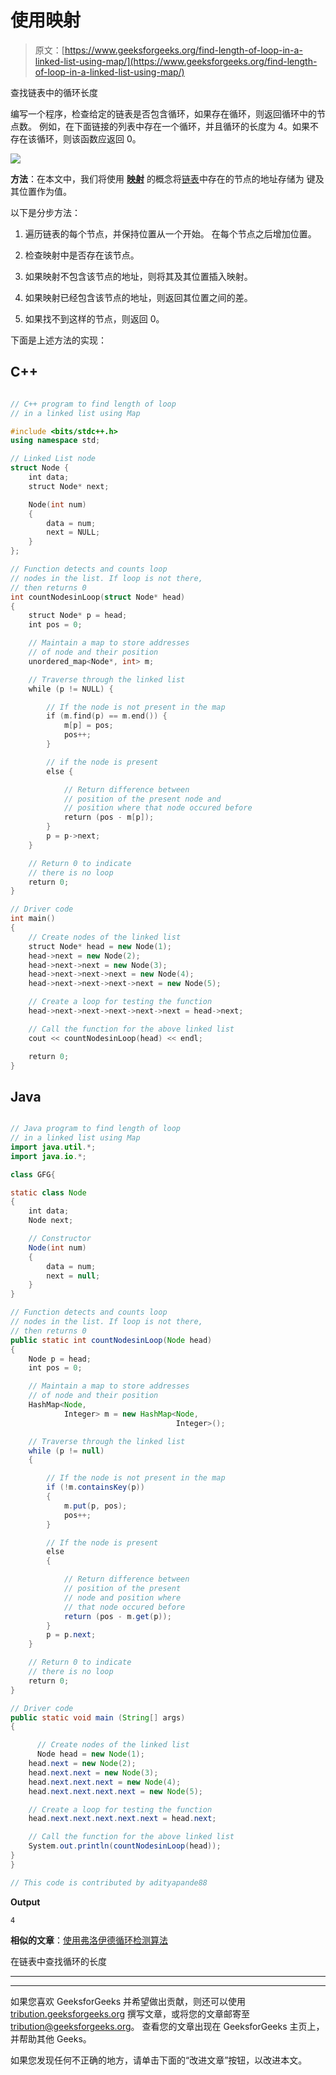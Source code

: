 # 使用映射

> 原文：[https://www.geeksforgeeks.org/find-length-of-loop-in-a-linked-list-using-map/](https://www.geeksforgeeks.org/find-length-of-loop-in-a-linked-list-using-map/)

查找链表中的循环长度

编写一个程序，检查给定的链表是否包含循环，如果存在循环，则返回循环中的节点数。 例如，在下面链接的列表中存在一个循环，并且循环的长度为 4。如果不存在该循环，则该函数应返回 0。

![](img/71f8f1f7180d98a6b406bec3f4e70f97.png)

**方法**：在本文中，我们将使用 [**映射**](http://www.geeksforgeeks.org/map-associative-containers-the-c-standard-template-library-stl/) 的概念将[链表](http://www.geeksforgeeks.org/data-structures/linked-list/)中存在的节点的地址存储为 键及其位置作为值。

以下是分步方法：

1.  遍历链表的每个节点，并保持位置从一个开始。 在每个节点之后增加位置。

2.  检查映射中是否存在该节点。

3.  如果映射不包含该节点的地址，则将其及其位置插入映射。

4.  如果映射已经包含该节点的地址，则返回其位置之间的差。

5.  如果找不到这样的节点，则返回 0。

下面是上述方法的实现：

## C++

```cpp

// C++ program to find length of loop
// in a linked list using Map

#include <bits/stdc++.h>
using namespace std;

// Linked List node
struct Node {
    int data;
    struct Node* next;

    Node(int num)
    {
        data = num;
        next = NULL;
    }
};

// Function detects and counts loop
// nodes in the list. If loop is not there,
// then returns 0
int countNodesinLoop(struct Node* head)
{
    struct Node* p = head;
    int pos = 0;

    // Maintain a map to store addresses
    // of node and their position
    unordered_map<Node*, int> m;

    // Traverse through the linked list
    while (p != NULL) {

        // If the node is not present in the map
        if (m.find(p) == m.end()) {
            m[p] = pos;
            pos++;
        }

        // if the node is present
        else {

            // Return difference between
            // position of the present node and
            // position where that node occured before
            return (pos - m[p]);
        }
        p = p->next;
    }

    // Return 0 to indicate
    // there is no loop
    return 0;
}

// Driver code
int main()
{
    // Create nodes of the linked list
    struct Node* head = new Node(1);
    head->next = new Node(2);
    head->next->next = new Node(3);
    head->next->next->next = new Node(4);
    head->next->next->next->next = new Node(5);

    // Create a loop for testing the function
    head->next->next->next->next->next = head->next;

    // Call the function for the above linked list
    cout << countNodesinLoop(head) << endl;

    return 0;
}

```

## Java

```java

// Java program to find length of loop
// in a linked list using Map
import java.util.*;
import java.io.*;

class GFG{

static class Node 
{ 
    int data; 
    Node next; 

    // Constructor 
    Node(int num)
    { 
        data = num; 
        next = null; 
    } 
} 

// Function detects and counts loop
// nodes in the list. If loop is not there,
// then returns 0
public static int countNodesinLoop(Node head)
{
    Node p = head;
    int pos = 0;

    // Maintain a map to store addresses
    // of node and their position
    HashMap<Node, 
            Integer> m = new HashMap<Node,
                                     Integer>();

    // Traverse through the linked list
    while (p != null) 
    {

        // If the node is not present in the map
        if (!m.containsKey(p)) 
        {
            m.put(p, pos);
            pos++;
        }

        // If the node is present
        else
        {

            // Return difference between
            // position of the present 
            // node and position where 
            // that node occured before
            return (pos - m.get(p));
        }
        p = p.next;
    }

    // Return 0 to indicate
    // there is no loop
    return 0;
}    

// Driver code
public static void main (String[] args) 
{

      // Create nodes of the linked list
      Node head = new Node(1); 
    head.next = new Node(2);
    head.next.next = new Node(3);
    head.next.next.next = new Node(4);
    head.next.next.next.next = new Node(5);

    // Create a loop for testing the function
    head.next.next.next.next.next = head.next;

    // Call the function for the above linked list
    System.out.println(countNodesinLoop(head));
}
}

// This code is contributed by adityapande88

```

**Output**

```
4

```

**相似的文章**：[使用弗洛伊德循环检测算法](https://www.geeksforgeeks.org/find-length-of-loop-in-linked-list/)

在链表中查找循环的长度



* * *

* * *

如果您喜欢 GeeksforGeeks 并希望做出贡献，则还可以使用 [tribution.geeksforgeeks.org](https://contribute.geeksforgeeks.org/) 撰写文章，或将您的文章邮寄至 tribution@geeksforgeeks.org。 查看您的文章出现在 GeeksforGeeks 主页上，并帮助其他 Geeks。

如果您发现任何不正确的地方，请单击下面的“改进文章”按钮，以改进本文。